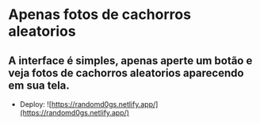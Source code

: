 
# Apenas fotos de cachorros aleatorios

## A interface é simples, apenas aperte um botão e veja fotos de cachorros aleatorios aparecendo em sua tela.

* Deploy: ![https://randomd0gs.netlify.app/](https://randomd0gs.netlify.app/)
